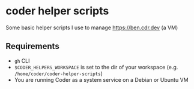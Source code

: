 # coder helper scripts

Some basic helper scripts I use to manage https://ben.cdr.dev (a VM)

## Requirements

- `gh` CLI
- `$CODER_HELPERS_WORKSPACE` is set to the dir of your workspace (e.g. `/home/coder/coder-helper-scripts`)
- You are running Coder as a system service on a Debian or Ubuntu VM